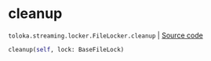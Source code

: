 # cleanup
`toloka.streaming.locker.FileLocker.cleanup` | [Source code](https://github.com/Toloka/toloka-kit/blob/v1.2.0/src/streaming/locker.py#L106)

```python
cleanup(self, lock: BaseFileLock)
```

